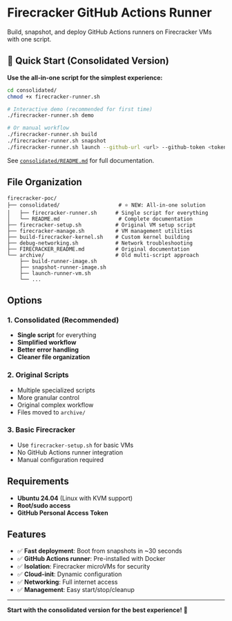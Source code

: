 # Firecracker GitHub Actions Runner

Build, snapshot, and deploy GitHub Actions runners on Firecracker VMs with one script.

## 🚀 Quick Start (Consolidated Version)

**Use the all-in-one script for the simplest experience:**

```bash
cd consolidated/
chmod +x firecracker-runner.sh

# Interactive demo (recommended for first time)
./firecracker-runner.sh demo

# Or manual workflow
./firecracker-runner.sh build
./firecracker-runner.sh snapshot
./firecracker-runner.sh launch --github-url <url> --github-token <token>
```

See [`consolidated/README.md`](consolidated/README.md) for full documentation.

## File Organization

```
firecracker-poc/
├── consolidated/                   # ⭐ NEW: All-in-one solution
│   ├── firecracker-runner.sh      # Single script for everything
│   └── README.md                   # Complete documentation
├── firecracker-setup.sh           # Original VM setup script
├── firecracker-manage.sh          # VM management utilities
├── build-firecracker-kernel.sh    # Custom kernel building
├── debug-networking.sh            # Network troubleshooting
├── FIRECRACKER_README.md          # Original documentation
└── archive/                       # Old multi-script approach
    ├── build-runner-image.sh
    ├── snapshot-runner-image.sh
    ├── launch-runner-vm.sh
    └── ...
```

## Options

### 1. Consolidated (Recommended)
- **Single script** for everything
- **Simplified workflow**
- **Better error handling**
- **Cleaner file organization**

### 2. Original Scripts
- Multiple specialized scripts
- More granular control
- Original complex workflow
- Files moved to `archive/`

### 3. Basic Firecracker
- Use `firecracker-setup.sh` for basic VMs
- No GitHub Actions runner integration
- Manual configuration required

## Requirements

- **Ubuntu 24.04** (Linux with KVM support)
- **Root/sudo access** 
- **GitHub Personal Access Token**

## Features

- ✅ **Fast deployment**: Boot from snapshots in ~30 seconds
- ✅ **GitHub Actions runner**: Pre-installed with Docker
- ✅ **Isolation**: Firecracker microVMs for security
- ✅ **Cloud-init**: Dynamic configuration
- ✅ **Networking**: Full internet access
- ✅ **Management**: Easy start/stop/cleanup

---

**Start with the consolidated version for the best experience!** 🎯 